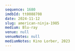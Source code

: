 ```yaml
---
sequence: 1680
imdbId: tt0088708
date: 2024-11-12
slug: american-ninja-1985
medium: Blu-ray
venue: null
venueNotes: null
mediumNotes: Kino Lorber, 2023
---
```


